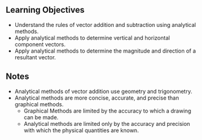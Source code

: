 ## Learning Objectives
- Understand the rules of vector addition and subtraction using analytical methods.
- Apply analytical methods to determine vertical and horizontal component vectors.
- Apply analytical methods to determine the magnitude and direction of a resultant vector.

## Notes
- Analytical methods of vector addition use geometry and trigonometry.
- Analytical methods are more concise, accurate, and precise than graphical methods.
  - Graphical Methods are limited by the accuracy to which a drawing can be made.
  - Analytical methods are limited only by the accuracy and precision with which the physical quantities are known.
